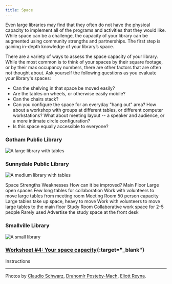 ```yaml
---
title: Space 
---
```


Even large libraries may find that they often do not have the physical capacity to implement all of the programs and activities that they would like. While space can be a challenge, the capacity of your library can be augmented using community strengths and partnerships. The first step is gaining in-depth knowledge of your library’s space.

There are a variety of ways to assess the space capacity of your library. While the most common is to think of your spaces by their square footage, or by their max occupancy numbers, there are other factors that are often not thought about. Ask yourself the following questions as you evaluate your library's spaces: 

* Can the shelving in that space be moved easily? 
* Are the tables on wheels, or otherwise easily mobile? 
* Can the chairs stack?
* Can you configure the space for an everyday "hang out" area? How about a workshop with groups at different tables, or different computer workstations? What about meeting layout -- a speaker and audience, or a more intimate circle configuration? 
* Is this space equally accessible to everyone?


<div class="colorhighlight color1" markdown="1">

### Gotham Public Library

<img src="{{ site.baseurl }}/img/capacity/big_space.jpeg"  ALT="A large library with tables"/>

</div>



<div class="colorhighlight color2" markdown="1">

### Sunnydale Public Library

<img src="{{ site.baseurl }}/img/capacity/medium_space.jpeg"  ALT="A medium library with tables"/>

Space
Strengths
Weaknesses
How can it be improved?
Main Floor
Large open spaces
Few long tables for collaboration
Work with volunteers to move large tables from meeting room
Meeting Room
50 person capacity
Large tables take up space, heavy to move
Work with volunteers to move large tables to the main floor
Study Room
Collaborative work space for 2-5 people
Rarely used
Advertise the study space at the front desk

 
</div>

<div class="colorhighlight color3" markdown="1">

### Smallville Library

<img src="{{ site.baseurl }}/img/capacity/small_space.jpeg"  ALT="A small library"/>


</div>
<div class="callout activity" markdown="1">
	
### [Worksheet #4: Your space capacity]( ){:target="_blank"}

Instructions
 
</div>

---

Photos by <a href="https://unsplash.com/photos/yUSLlcOkJnk?utm_source=unsplash&utm_medium=referral&utm_content=creditShareLink">Claudio Schwarz</a>, <a href="https://unsplash.com/photos/n4y3eiQSIoc?utm_source=unsplash&utm_medium=referral&utm_content=creditShareLink">Drahomír Posteby-Mach</a>, <a href="https://unsplash.com/photos/kcT-7cirBEw?utm_source=unsplash&utm_medium=referral&utm_content=creditShareLink">Eliott Reyna</a>.


